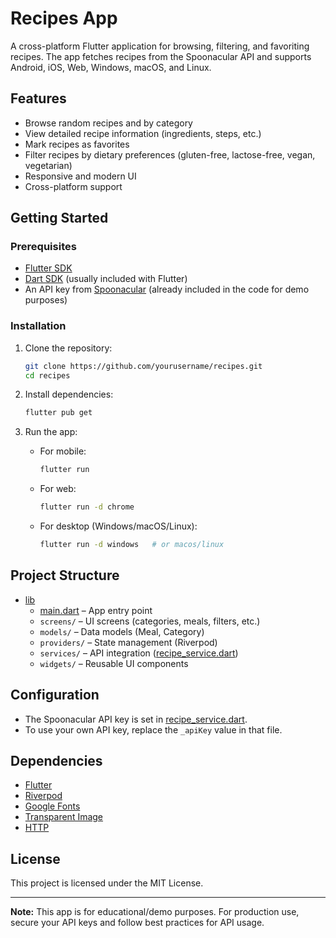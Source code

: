 # Recipes App

A cross-platform Flutter application for browsing, filtering, and favoriting recipes. The app fetches recipes from the Spoonacular API and supports Android, iOS, Web, Windows, macOS, and Linux.

## Features

- Browse random recipes and by category
- View detailed recipe information (ingredients, steps, etc.)
- Mark recipes as favorites
- Filter recipes by dietary preferences (gluten-free, lactose-free, vegan, vegetarian)
- Responsive and modern UI
- Cross-platform support

## Getting Started

### Prerequisites

- [Flutter SDK](https://flutter.dev/docs/get-started/install)
- [Dart SDK](https://dart.dev/get-dart) (usually included with Flutter)
- An API key from [Spoonacular](https://spoonacular.com/food-api) (already included in the code for demo purposes)

### Installation

1. Clone the repository:
    ```sh
    git clone https://github.com/yourusername/recipes.git
    cd recipes
    ```

2. Install dependencies:
    ```sh
    flutter pub get
    ```

3. Run the app:
    - For mobile:
        ```sh
        flutter run
        ```
    - For web:
        ```sh
        flutter run -d chrome
        ```
    - For desktop (Windows/macOS/Linux):
        ```sh
        flutter run -d windows   # or macos/linux
        ```

## Project Structure

- [lib](http://_vscodecontentref_/1)
  - [main.dart](http://_vscodecontentref_/2) – App entry point
  - `screens/` – UI screens (categories, meals, filters, etc.)
  - `models/` – Data models (Meal, Category)
  - `providers/` – State management (Riverpod)
  - `services/` – API integration ([recipe_service.dart](http://_vscodecontentref_/3))
  - `widgets/` – Reusable UI components

## Configuration

- The Spoonacular API key is set in [recipe_service.dart](http://_vscodecontentref_/4).
- To use your own API key, replace the `_apiKey` value in that file.

## Dependencies

- [Flutter](https://flutter.dev/)
- [Riverpod](https://pub.dev/packages/flutter_riverpod)
- [Google Fonts](https://pub.dev/packages/google_fonts)
- [Transparent Image](https://pub.dev/packages/transparent_image)
- [HTTP](https://pub.dev/packages/http)

## License

This project is licensed under the MIT License.

---

**Note:** This app is for educational/demo purposes. For production use, secure your API keys and follow best practices for API usage.
